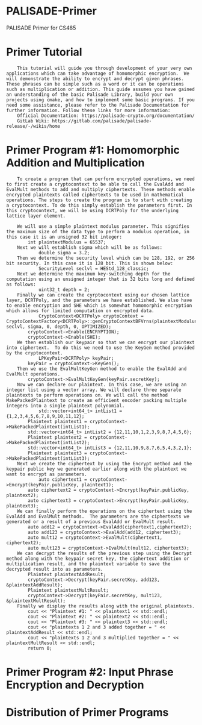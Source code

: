 # PALISADE-Primer
PALISADE Primer for CS485

# Primer Tutorial

        This tutorial will guide you through development of your very own applications which can take advantage of homomorphic encryption.  We will demonstrate the ability to encrypt and decrypt given phrases. These phrases can be simple such as a word or it can be operations such as multiplication or addition. This guide assumes you have gained an understanding of the basic Palisade Library, build your own projects using cmake, and how to implement some basic programs. If you need some assistance, please refer to the Palisade Documentation for further information. Follow these links for more information: 
        Official Documentation: https://palisade-crypto.org/documentation/
        GitLab Wiki: https://gitlab.com/palisade/palisade-release/-/wikis/home
# Primer Program #1: Homomorphic Addition and Multiplication
        To create a program that can perform encrypted operations, we need to first create a cryptocontext to be able to call the EvalAdd and EvalMult methods to add and multiply ciphertexts. These methods enable encrypted plaintexts called ciphertexts to be used in mathematical operations. The steps to create the program is to start with creating a cryptocontext. To do this simply establish the parameters first. In this cryptocontext, we will be using DCRTPoly for the underlying lattice layer element.

        We will use a simple plaintext modulus parameter. This signifies the maximum size of the data type to perform a modulus operation, in this case it is an unsigned 32 bit integer:
        	int plaintextModulus = 65537;
        Next we will establish sigma which will be as follows:
                double sigma = 3.2;
        Then we determine the security level which can be 128, 192, or 256 bit security. In this case it is 128 bit. This is shown below:
                SecurityLevel seclvl = HEStd_128_classic;
        Next we determine the maximum key-switching depth for the computation using an unsigned integer that is 32 bits long and defined as follows:
                uint32_t depth = 2;
        Finally we can create the cyrptocontext using our chosen lattice layer, DCRTPoly, and the parameters we have established. We also have to enable encryption and SHE which is somewhat homomorphic encryption which allows for limited computation on encrypted data.
                CryptoContext<DCRTPoly> cryptoContext = CryptoContextFactory<DCRTPoly>::genCryptoContextBFVrns(plaintextModulus, seclvl, sigma, 0, depth, 0, OPTIMIZED);
        	cryptoContext->Enable(ENCRYPTION);
        	cryptoContext->Enable(SHE);
        We then establish our keypair so that we can encrypt our plaintext into ciphertext.  To do this we need to use the KeyGen method provided by the cryptocontext.
                LPKeyPair<DCRTPoly> keyPair;
        	keyPair = cryptoContext->KeyGen();
        Then we use the EvalMultKeyGen method to enable the EvalAdd and EvalMult operations.
        	cryptoContext->EvalMultKeyGen(keyPair.secretKey);
        Now we can declare our plaintext. In this case, we are using an integer list using a vector array. We will declare three separate plaintexts to perform operations on. We will call the method MakePackedPlaintext to create an efficient encoder packing multiple integers into a single plaintext polynomial.
                std::vector<int64_t> intList1 = {1,2,3,4,5,6,7,8,9,10,11,12};
        	Plaintext plaintext1 = cryptoContext->MakePackedPlaintext(intList1);
        	std::vector<int64_t> intList2 = {12,11,10,1,2,3,9,8,7,4,5,6};
        	Plaintext plaintext2 = cryptoContext->MakePackedPlaintext(intList2);
        	std::vector<int64_t> intList3 = {12,11,10,9,8,7,6,5,4,3,2,1};
        	Plaintext plaintext3 = cryptoContext->MakePackedPlaintext(intList3);
        Next we create the ciphertext by using the Encrypt method and the keypair public key we generated earlier along with the plaintext we want to encrypt as parameters.
                auto ciphertext1 = cryptoContext->Encrypt(keyPair.publicKey, plaintext1);
        	auto ciphertext2 = cryptoContext->Encrypt(keyPair.publicKey, plaintext2);
        	auto ciphertext3 = cryptoContext->Encrypt(keyPair.publicKey, plaintext3);
        We can finally perform the operations on the ciphertext using the EvalAdd and EvalMult methods.  The parameters are the ciphertexts we generated or a result of a previous EvalAdd or EvalMult result.
        	auto add12 = cryptoContext->EvalAdd(ciphertext1,ciphertext2);
        	auto add123 = cryptoContext->EvalAdd(add12, ciphertext3);
        	auto mult12 = cryptoContext->EvalMult(ciphertext1, ciphertext2);
        	auto mult123 = cryptoContext->EvalMult(mult12, ciphertext3);
        We can decrypt the results of the previous step using the Decrypt method along with the keypair secret key, the ciphertext addition or multiplication result, and the plaintext variable to save the decrypted result into as parameters.
        	Plaintext plaintextAddResult;
        	cryptoContext->Decrypt(keyPair.secretKey, add123, &plaintextAddResult);
        	Plaintext plaintextMultResult;
        	cryptoContext->Decrypt(keyPair.secretKey, mult123, &plaintextMultResult);
        Finally we display the results along with the original plaintexts.
        	cout << "Plaintext #1: " << plaintext1 << std::endl;
        	cout << "Plaintext #2: " << plaintext2 << std::endl;
        	cout << "Plaintext #3: " << plaintext3 << std::endl;
        	cout << "plaintexts 1 2 and 3 added together = " << plaintextAddResult << std::endl;
        	cout << "plaintexts 1 2 and 3 multiplied together = " << plaintextMultResult << std::endl;
        	return 0;

# Primer Program #2: Input Phrase Encryption and Decryption


# Distribution of Primer Programs

 


